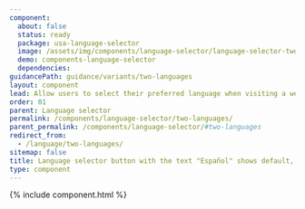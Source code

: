 ```yaml
---
component:
  about: false
  status: ready
  package: usa-language-selector
  image: /assets/img/components/language-selector/language-selector-two-languages.png
  demo: components-language-selector
  dependencies:
guidancePath: guidance/variants/two-languages
layout: component
lead: Allow users to select their preferred language when visiting a website in two languages.
order: 01
parent: Language selector
permalink: /components/language-selector/two-languages/
parent_permalink: /components/language-selector/#two-languages
redirect_from:
  - /language/two-languages/
sitemap: false
title: Language selector button with the text "Español" shows default, hover, and active states.
type: component
---
```


{% include component.html %}